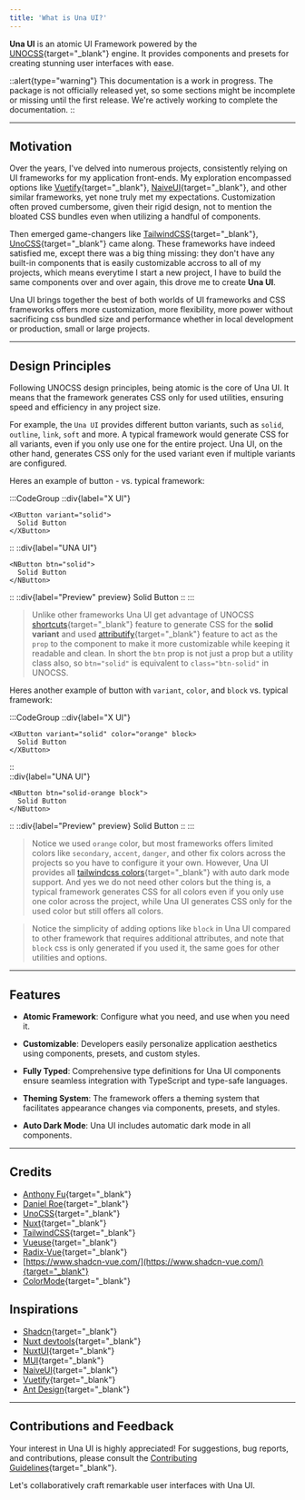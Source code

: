 ```yaml
---
title: 'What is Una UI?'
---
```


**Una UI** is an atomic UI Framework powered by the [UNOCSS](https://unocss.dev/){target="_blank"} engine. It provides components and presets for creating stunning user interfaces with ease.

::alert{type="warning"}
This documentation is a work in progress. The package is not officially released yet, so some sections might be incomplete or missing until the first release. We're actively working to complete the documentation.
::

---

## Motivation

Over the years, I've delved into numerous projects, consistently relying on UI frameworks for my application front-ends. My exploration encompassed options like [Vuetify](https://vuetifyjs.com/){target="_blank"}, [NaiveUI](https://naiveui.com/){target="_blank"}, and other similar frameworks, yet none truly met my expectations. Customization often proved cumbersome, given their rigid design, not to mention the bloated CSS bundles even when utilizing a handful of components.

Then emerged game-changers like [TailwindCSS](https://tailwindcss.com/){target="_blank"}, [UnoCSS](https://unocss.dev/){target="_blank"} came along. These frameworks have indeed satisfied me, except there was a big thing missing: they don't have any built-in components that is easily customizable accross to all of my projects, which means everytime I start a new project, I have to build the same components over and over again, this drove me to create <b style="color: var(--c-brand-next)">Una UI</b>.

Una UI brings together the best of both worlds of UI frameworks and CSS frameworks offers more customization, more flexibility, more power without sacrificing css bundled size and performance whether in local development or production, small or large projects.

---

## Design Principles

Following UNOCSS design principles, being atomic is the core of Una UI. It means that the framework generates CSS only for used utilities, ensuring speed and efficiency in any project size.

For example, the `Una UI` provides different button variants, such as `solid`, `outline`, `link`, `soft` and more. A typical framework would generate CSS for all variants, even if you only use one for the entire project. Una UI, on the other hand, generates CSS only for the used variant even if multiple variants are configured.

Heres an example of button - vs. typical framework:

:::CodeGroup
::div{label="X UI"}

```vue
<XButton variant="solid">
  Solid Button
</XButton>
```

::
::div{label="UNA UI"}

```vue
<NButton btn="solid">
  Solid Button
</NButton>
```

::
::div{label="Preview" preview}
<NButton btn="solid">Solid Button</NButton>
::
:::

> Unlike other frameworks Una UI get advantage of UNOCSS [shortcuts](https://unocss.dev/config/shortcuts#shortcuts){target="_blank"} feature to generate CSS for the **solid variant** and used [attributify](https://unocss.dev/presets/attributify#attributify-mode){target="_blank"} feature to act as the `prop` to the component to make it more customizable while keeping it readable and clean. In short the `btn` prop is not just a prop but a utility class also, so `btn="solid"` is equivalent to `class="btn-solid"` in UNOCSS.

Heres another example of button with `variant`, `color`, and `block` vs. typical framework:

:::CodeGroup
::div{label="X UI"}

```vue
<XButton variant="solid" color="orange" block>
  Solid Button
</XButton>
```

::\
::div{label="UNA UI"}

```vue
<NButton btn="solid-orange block">
  Solid Button
</NButton>
```

::
::div{label="Preview" preview}
<NButton btn="solid-orange block">Solid Button</NButton>
::
:::

> Notice we used `orange` color, but most frameworks offers limited colors like `secondary`, `accent`, `danger`, and other fix colors across the projects so you have to configure it your own. However, Una UI provides all [tailwindcss colors](https://tailwindcss.com/docs/customizing-colors){target="_blank"} with auto dark mode support. And yes we do not need other colors but the thing is, a typical framework generates CSS for all colors even if you only use one color across the project, while Una UI generates CSS only for the used color but still offers all colors.

> Notice the simplicity of adding options like `block` in Una UI compared to other framework that requires additional attributes, and note that `block` css is only generated if you used it, the same goes for other utilities and options.

---

## Features

- **Atomic Framework**: Configure what you need, and use when you need it.

- **Customizable**: Developers easily personalize application aesthetics using components, presets, and custom styles.

- **Fully Typed**: Comprehensive type definitions for Una UI components ensure seamless integration with TypeScript and type-safe languages.

- **Theming System**: The framework offers a theming system that facilitates appearance changes via components, presets, and styles.

- **Auto Dark Mode**: Una UI includes automatic dark mode in all components.

---

## Credits

- <span style="color: var(--c-brand-next)">[Anthony Fu](https://github.com/antfu){target="_blank"}</span>
- [Daniel Roe](https://github.com/danielroe){target="_blank"}
- [UnoCSS](https://unocss.dev/){target="_blank"}
- [Nuxt](https://nuxt.com/){target="_blank"}
- [TailwindCSS](https://tailwindcss.com/){target="_blank"}
- [Vueuse](https://vueuse.org/){target="_blank"}
- [Radix-Vue](https://www.radix-vue.com/){target="_blank"}
- [https://www.shadcn-vue.com/](https://www.shadcn-vue.com/){target="_blank"}
- [ColorMode](https://color-mode.nuxtjs.org/){target="_blank"}

## Inspirations

- [Shadcn](https://www.ui.shadcn.com/){target="_blank"}
- [Nuxt devtools](https://github.com/nuxt/devtools/){target="_blank"}
- [NuxtUI](https://ui.nuxtlabs.com/){target="_blank"}
- [MUI](https://mui.com/){target="_blank"}
- [NaiveUI](https://naiveui.com/){target="_blank"}
- [Vuetify](https://vuetifyjs.com/){target="_blank"}
- [Ant Design](https://ant.design/){target="_blank"}

---

## Contributions and Feedback

Your interest in Una UI is highly appreciated! For suggestions, bug reports, and contributions, please consult the [Contributing Guidelines](https://github.com/una-ui/una-ui/blob/main/CONTRIBUTING.md){target="_blank"}.

Let's collaboratively craft remarkable user interfaces with Una UI.
